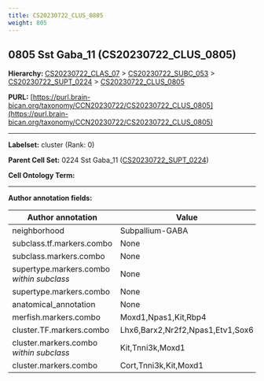 ```yaml
---
title: CS20230722_CLUS_0805
weight: 805
---
```

## 0805 Sst Gaba_11 (CS20230722_CLUS_0805)
<b>Hierarchy: </b>
[CS20230722_CLAS_07](../CS20230722_CLAS_07) >
[CS20230722_SUBC_053](../CS20230722_SUBC_053) >
[CS20230722_SUPT_0224](../CS20230722_SUPT_0224) >
[CS20230722_CLUS_0805](../CS20230722_CLUS_0805)

**PURL:** [https://purl.brain-bican.org/taxonomy/CCN20230722/CS20230722_CLUS_0805](https://purl.brain-bican.org/taxonomy/CCN20230722/CS20230722_CLUS_0805)

---


**Labelset:** cluster (Rank: 0)

**Parent Cell Set:** 0224 Sst Gaba_11 ([CS20230722_SUPT_0224](../CS20230722_SUPT_0224))



**Cell Ontology Term:** 

[MARKER GENES.]: #


---

[TRANSFERRED ANNOTATIONS.]: #


[AUTHOR ANNOTATION FIELDS.]: #


**Author annotation fields:**

| Author annotation | Value |
|-------------------|-------|
|neighborhood|Subpallium-GABA|
|subclass.tf.markers.combo|None|
|subclass.markers.combo|None|
|supertype.markers.combo _within subclass_|None|
|supertype.markers.combo|None|
|anatomical_annotation|None|
|merfish.markers.combo|Moxd1,Npas1,Kit,Rbp4|
|cluster.TF.markers.combo|Lhx6,Barx2,Nr2f2,Npas1,Etv1,Sox6|
|cluster.markers.combo _within subclass_|Kit,Tnni3k,Moxd1|
|cluster.markers.combo|Cort,Tnni3k,Kit,Moxd1|
